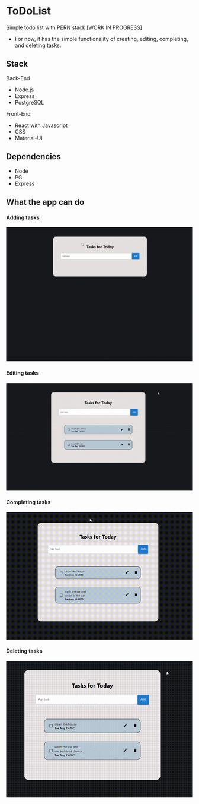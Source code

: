 # ToDoList
Simple todo list with PERN stack [WORK IN PROGRESS]
- For now, it has the simple functionality of creating, editing, completing, and deleting tasks.
  
## Stack
Back-End
- Node.js
- Express
- PostgreSQL

Front-End
- React with Javascript
- CSS
- Material-UI

## Dependencies
- Node
- PG
- Express

## What the app can do

#### Adding tasks
![Adding a task](https://github.com/huiigary/ToDoList/blob/master/docs/add.gif)
#### Editing tasks
![Editing a task](https://github.com/huiigary/ToDoList/blob/master/docs/edit.gif)
#### Completing tasks
![Completing a task](https://github.com/huiigary/ToDoList/blob/master/docs/complete.gif)
#### Deleting tasks
![Deleting a task](https://github.com/huiigary/ToDoList/blob/master/docs/delete.gif)





